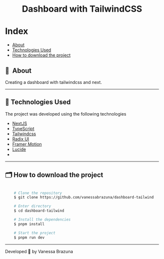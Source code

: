 <h1 align="center">
    Dashboard with TailwindCSS
</h1>

# Index

- [About](#-about)
- [Technologies Used](#-technologies-used)
- [How to download the project](#-how-to-download-the-project)


## 🔖&nbsp; About

Creating a dashboard with tailwindcss and next.

---

## 🚀 Technologies Used

The project was developed using the following technologies

- [NextJS](https://nextjs.org)
- [TypeScript](https://www.typescriptlang.org)
- [Tailwindcss](https://tailwindcss.com)
- [Radix UI](https://www.radix-ui.com/primitives)
- [Framer Motion](https://www.framer.com/motion/)
- [Lucide](https://lucide.dev)
- [ ](https://)

---

## 🗂 How to download the project

```bash

    # Clone the repository
    $ git clone https://github.com/vanessabrazuna/dashboard-tailwind

    # Enter directory
    $ cd dashboard-tailwind

    # Install the dependencies
    $ pnpm install

    # Start the project
    $ pnpm run dev
```

---

Developed 💜 by Vanessa Brazuna
